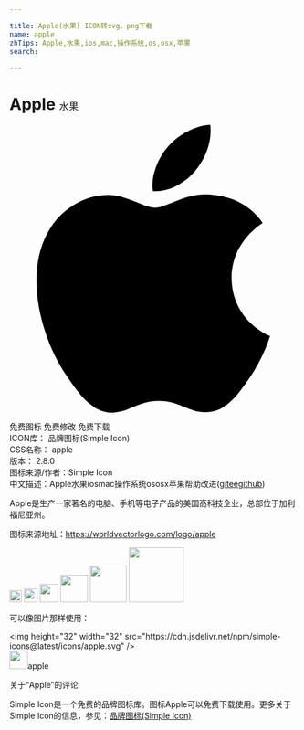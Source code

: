 ```yaml
---

title: Apple(水果) ICON转svg、png下载
name: apple
zhTips: Apple,水果,ios,mac,操作系统,os,osx,苹果
search: 

---
```


# Apple  <small style="font-size: 60%;font-weight: 100">水果</small>

<div id="svg" class="svg-wrap">
<svg role="img" viewBox="0 0 24 24" xmlns="http://www.w3.org/2000/svg"><title>Apple icon</title><path d="M7.078 23.55c-.473-.316-.893-.703-1.244-1.15-.383-.463-.738-.95-1.064-1.454-.766-1.12-1.365-2.345-1.78-3.636-.5-1.502-.743-2.94-.743-4.347 0-1.57.34-2.94 1.002-4.09.49-.9 1.22-1.653 2.1-2.182.85-.53 1.84-.82 2.84-.84.35 0 .73.05 1.13.15.29.08.64.21 1.07.37.55.21.85.34.95.37.32.12.59.17.8.17.16 0 .39-.05.645-.13.145-.05.42-.14.81-.31.386-.14.692-.26.935-.35.37-.11.728-.21 1.05-.26.39-.06.777-.08 1.148-.05.71.05 1.36.2 1.94.42 1.02.41 1.843 1.05 2.457 1.96-.26.16-.5.346-.725.55-.487.43-.9.94-1.23 1.505-.43.77-.65 1.64-.644 2.52.015 1.083.29 2.035.84 2.86.387.6.904 1.114 1.534 1.536.31.21.582.355.84.45-.12.375-.252.74-.405 1.1-.347.807-.76 1.58-1.25 2.31-.432.63-.772 1.1-1.03 1.41-.402.48-.79.84-1.18 1.097-.43.285-.935.436-1.452.436-.35.015-.7-.03-1.034-.127-.29-.095-.576-.202-.856-.323-.293-.134-.596-.248-.905-.34-.38-.1-.77-.148-1.164-.147-.4 0-.79.05-1.16.145-.31.088-.61.196-.907.325-.42.175-.695.29-.855.34-.324.096-.656.154-.99.175-.52 0-1.004-.15-1.486-.45zm6.854-18.46c-.68.34-1.326.484-1.973.436-.1-.646 0-1.31.27-2.037.24-.62.56-1.18 1-1.68.46-.52 1.01-.95 1.63-1.26.66-.34 1.29-.52 1.89-.55.08.68 0 1.35-.25 2.07-.228.64-.568 1.23-1 1.76-.435.52-.975.95-1.586 1.26z"/></svg>
</div>
<detail full-name='apple'></detail>

<div class="detail-page">
<p>
<span><span class="badge-success badge">免费图标</span> <span class="badge-success badge">免费修改</span>  <span class="badge-success badge">免费下载</span> </span>
<br/>
<span>
ICON库：
<span class="badge-secondary badge">品牌图标(Simple Icon)</span> 
</span>
<br/>
<span>
CSS名称：
<span class="badge-secondary badge">apple</span> 
</span>

<br/>
<span>
版本：
<span class="badge-secondary badge">2.8.0</span> 
</span>
<br/>
<span>图标来源/作者：<span class="badge-light badge">Simple Icon</span></span> 
<br/>
<span class="zh-detail">中文描述：<span class="badge-primary badge">Apple</span><span class="badge-primary badge">水果</span><span class="badge-primary badge">ios</span><span class="badge-primary badge">mac</span><span class="badge-primary badge">操作系统</span><span class="badge-primary badge">os</span><span class="badge-primary badge">osx</span><span class="badge-primary badge">苹果</span><span class="help-link"><span>帮助改进</span>(<a href="https://gitee.com/liuwave/icon-helper/edit/master/json/brands/apple.json" target="_blank" rel="noopener noreferrer">gitee</a><a href="https://github.com/liuwave/icon-helper/edit/master/json/brands/apple.json" target="_blank" rel="noopener noreferrer">github</a></span>)</span><br/>
</p>
</div><div class="description description alert alert-light"><p>Apple是生产一家著名的电脑、手机等电子产品的美国高科技企业，总部位于加利福尼亚州。</p><p>图标来源地址：<a href="https://worldvectorlogo.com/logo/apple" target="_blank" rel="noopener noreferrer">https://worldvectorlogo.com/logo/apple</a></p></div>
<div class="alert alert-dark">
<img height="21" width="21" src="https://cdn.jsdelivr.net/npm/simple-icons@latest/icons/apple.svg" />
<img height="24" width="24" src="https://cdn.jsdelivr.net/npm/simple-icons@latest/icons/apple.svg" />
<img height="32" width="32" src="https://cdn.jsdelivr.net/npm/simple-icons@latest/icons/apple.svg" />
<img height="48" width="48" src="https://cdn.jsdelivr.net/npm/simple-icons@latest/icons/apple.svg" />
<img height="64" width="64" src="https://cdn.jsdelivr.net/npm/simple-icons@latest/icons/apple.svg" />
<img height="96" width="96" src="https://cdn.jsdelivr.net/npm/simple-icons@latest/icons/apple.svg" />

</div>
<div>
  <p>可以像图片那样使用：    
  </p>
  <div class="alert alert-primary" style="font-size: 14px">
    &lt;img height="32" width="32" src="https://cdn.jsdelivr.net/npm/simple-icons@latest/icons/apple.svg" /&gt;
    <copy-btn content='<img height="32" width="32" src="https://cdn.jsdelivr.net/npm/simple-icons@latest/icons/apple.svg" />'></copy-btn>
  </div>
  <div class="alert alert-secondary">
    <img height="32" width="32" src="https://cdn.jsdelivr.net/npm/simple-icons@latest/icons/apple.svg" />apple
    <copy-btn content="apple" btn-title="复制图标名称"></copy-btn>
  </div>
</div>

<Vssue title="关于“Apple”的评论" >关于“Apple”的评论</Vssue>


<div><p>Simple Icon是一个免费的品牌图标库。图标Apple可以免费下载使用。更多关于  Simple Icon的信息，参见：<a target="_blank" href="https://iconhelper.cn/brands.html">品牌图标(Simple Icon)</a>
</p></div>
